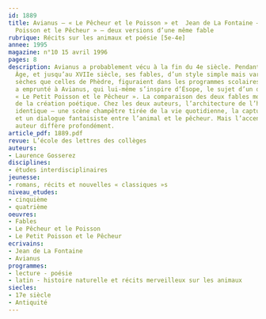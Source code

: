 ```yaml
---
id: 1889
title: Avianus – « Le Pêcheur et le Poisson » et  Jean de La Fontaine – « Le Petit
  Poisson et le Pêcheur » – deux versions d’une même fable 
rubrique: Récits sur les animaux et poésie [5e-4e]
annee: 1995
magazine: n°10 15 avril 1996
pages: 8
description: Avianus a probablement vécu à la fin du 4e siècle. Pendant le Moyen
  Âge, et jusqu’au XVIIe siècle, ses fables, d’un style simple mais variées et moins
  sèches que celles de Phèdre, figuraient dans les programmes scolaires. La Fontaine
  a emprunté à Avianus, qui lui-même s’inspire d’Ésope, le sujet d’un de ses chefs-d’œuvre – 
  « Le Petit Poisson et le Pêcheur ». La comparaison des deux fables montre le fonctionnement
  de la création poétique. Chez les deux auteurs, l’architecture de l’histoire reste
  identique – une scène champêtre tirée de la vie quotidienne, la capture du poisson
  et un dialogue fantaisiste entre l’animal et le pêcheur. Mais l’accent de chaque
  auteur diffère profondément.
article_pdf: 1889.pdf
revue: L’école des lettres des collèges
auteurs:
- Laurence Gosserez
disciplines:
- études interdisciplinaires
jeunesse:
- romans, récits et nouvelles « classiques »s
niveau_etudes:
- cinquième
- quatrième
oeuvres:
- Fables
- Le Pêcheur et le Poisson
- Le Petit Poisson et le Pêcheur
ecrivains:
- Jean de La Fontaine
- Avianus
programmes:
- lecture - poésie
- latin - histoire naturelle et récits merveilleux sur les animaux
siecles:
- 17e siècle
- Antiquité
---
```

